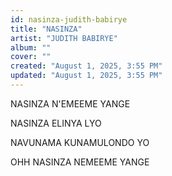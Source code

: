 ```yaml
---
id: nasinza-judith-babirye
title: "NASINZA"
artist: "JUDITH BABIRYE"
album: ""
cover: ""
created: "August 1, 2025, 3:55 PM"
updated: "August 1, 2025, 3:55 PM"
---
```


NASINZA N'EMEEME YANGE 

NASINZA ELINYA LYO

NAVUNAMA KUNAMULONDO YO

OHH NASINZA NEMEEME YANGE